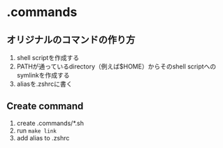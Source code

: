 # .commands

## オリジナルのコマンドの作り方

1. shell scriptを作成する
2. PATHが通っているdirectory（例えば$HOME）からそのshell scriptへのsymlinkを作成する
3. aliasを.zshrcに書く

## Create command

1. create .commands/*.sh
2. run `make link`
3. add alias to .zshrc
